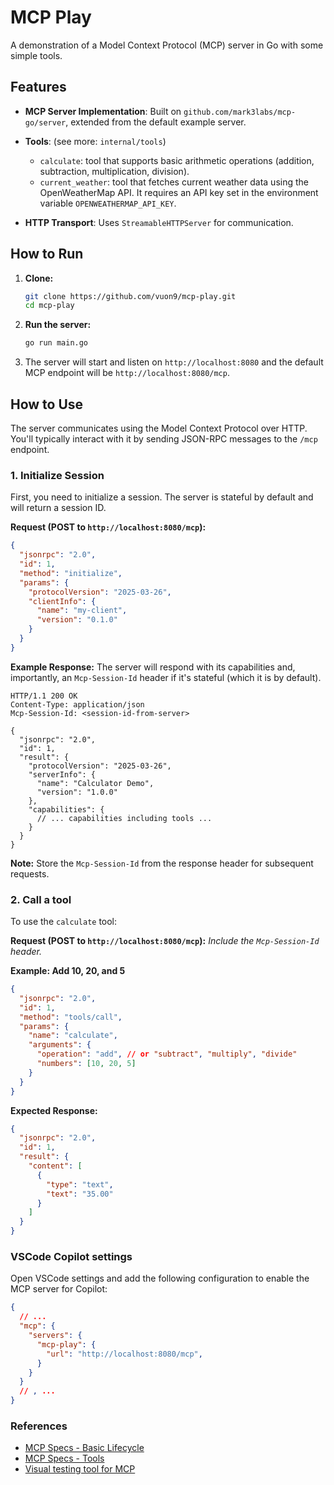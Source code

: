 # MCP Play

A demonstration of a Model Context Protocol (MCP) server in Go with some simple tools.

## Features

*   **MCP Server Implementation**: Built on `github.com/mark3labs/mcp-go/server`, extended from the default example server.
*   **Tools**: (see more: `internal/tools`)
    - `calculate`: tool that supports basic arithmetic operations (addition, subtraction, multiplication, division).
    - `current_weather`: tool that fetches current weather data using the OpenWeatherMap API. It requires an API key set in the environment variable `OPENWEATHERMAP_API_KEY`.

*   **HTTP Transport**: Uses `StreamableHTTPServer` for communication.

## How to Run

1.  **Clone:**
    ```bash
    git clone https://github.com/vuon9/mcp-play.git
    cd mcp-play
    ```

2.  **Run the server:**
    ```bash
    go run main.go
    ```

4.  The server will start and listen on `http://localhost:8080` and the default MCP endpoint will be `http://localhost:8080/mcp`.

## How to Use

The server communicates using the Model Context Protocol over HTTP. You'll typically interact with it by sending JSON-RPC messages to the `/mcp` endpoint.

### 1. Initialize Session

First, you need to initialize a session. The server is stateful by default and will return a session ID.

**Request (POST to `http://localhost:8080/mcp`):**
```json
{
  "jsonrpc": "2.0",
  "id": 1,
  "method": "initialize",
  "params": {
    "protocolVersion": "2025-03-26",
    "clientInfo": {
      "name": "my-client",
      "version": "0.1.0"
    }
  }
}
```

**Example Response:**
The server will respond with its capabilities and, importantly, an `Mcp-Session-Id` header if it's stateful (which it is by default).
```
HTTP/1.1 200 OK
Content-Type: application/json
Mcp-Session-Id: <session-id-from-server>

{
  "jsonrpc": "2.0",
  "id": 1,
  "result": {
    "protocolVersion": "2025-03-26",
    "serverInfo": {
      "name": "Calculator Demo",
      "version": "1.0.0"
    },
    "capabilities": {
      // ... capabilities including tools ...
    }
  }
}
```
**Note:** Store the `Mcp-Session-Id` from the response header for subsequent requests.

### 2. Call a tool

To use the `calculate` tool:

**Request (POST to `http://localhost:8080/mcp`):**
*Include the `Mcp-Session-Id` header.*

**Example: Add 10, 20, and 5**
```json
{
  "jsonrpc": "2.0",
  "id": 1,
  "method": "tools/call",
  "params": {
    "name": "calculate",
    "arguments": {
      "operation": "add", // or "subtract", "multiply", "divide"
      "numbers": [10, 20, 5]
    }
  }
}
```
**Expected Response:**
```json
{
  "jsonrpc": "2.0",
  "id": 1,
  "result": {
    "content": [
      {
        "type": "text",
        "text": "35.00"
      }
    ]
  }
}
```

### VSCode Copilot settings

Open VSCode settings and add the following configuration to enable the MCP server for Copilot:
  ```json
  {
    // ...
    "mcp": {
      "servers": {
        "mcp-play": {
          "url": "http://localhost:8080/mcp",
        }
      }
    }
    // , ...
  }
  ```

### References
- [MCP Specs - Basic Lifecycle](https://modelcontextprotocol.io/specification/2025-03-26/basic/lifecycle)
- [MCP Specs - Tools](https://modelcontextprotocol.io/specification/2025-03-26/server/tools)
- [Visual testing tool for MCP](https://github.com/modelcontextprotocol/inspector)
